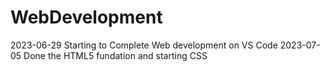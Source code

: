 # WebDevelopment
2023-06-29 Starting to Complete Web development on VS Code
2023-07-05 Done the HTML5 fundation and starting CSS 

